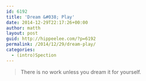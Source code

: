 ```yaml
---
id: 6192
title: 'Dream &#038; Play'
date: 2014-12-29T22:17:26+00:00
author: matth
layout: post
guid: http://hippeelee.com/?p=6192
permalink: /2014/12/29/dream-play/
categories:
  - (intro)Spection
---
```

> There is no work unless you dream it for yourself.